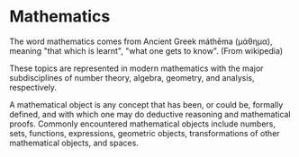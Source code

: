 # Mathematics

The word mathematics comes from Ancient Greek máthēma (μάθημα), meaning "that which is learnt", "what one gets to know". (From wikipedia)

These topics are represented in modern mathematics with the major subdisciplines of number theory, algebra, geometry, and analysis, respectively.

A mathematical object is any concept that has been, or could be, formally defined, and with which one may do deductive reasoning and mathematical proofs. Commonly encountered mathematical objects include numbers, sets, functions, expressions, geometric objects, transformations of other mathematical objects, and spaces.